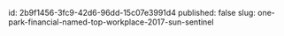 id: 2b9f1456-3fc9-42d6-96dd-15c07e3991d4
published: false
slug: one-park-financial-named-top-workplace-2017-sun-sentinel

